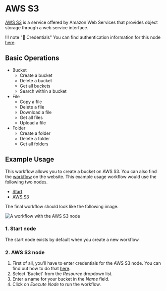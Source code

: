 # AWS S3

[AWS S3](https://aws.amazon.com/s3/) is a service offered by Amazon Web Services that provides object storage through a web service interface.

!!! note "🔑 Credentials"
    You can find authentication information for this node [here](/workflow/integrations/credentials/aws/).


## Basic Operations

* Bucket
    * Create a bucket
    * Delete a bucket
    * Get all buckets
    * Search within a bucket
* File
    * Copy a file
    * Delete a file
    * Download a file
    * Get all files
    * Upload a file
* Folder
    * Create a folder
    * Delete a folder
    * Get all folders

## Example Usage

This workflow allows you to create a bucket on AWS S3. You can also find the [workflow](https://n8n.io/workflows/458) on the website. This example usage workflow would use the following two nodes.
- [Start](/workflow/integrations/core-nodes/workflow-nodes-base.start/)
- [AWS S3]()

The final workflow should look like the following image.

![A workflow with the AWS S3 node](/_images/integrations/nodes/awss3/workflow.png)

### 1. Start node

The start node exists by default when you create a new workflow.

### 2. AWS S3 node

1. First of all, you'll have to enter credentials for the AWS S3 node. You can find out how to do that [here](/workflow/integrations/credentials/aws/).
2. Select 'Bucket' from the *Resource* dropdown list.
3. Enter a name for your bucket in the *Name* field.
4. Click on *Execute Node* to run the workflow.




